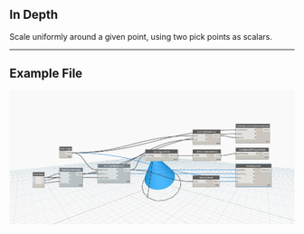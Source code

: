 ## In Depth
Scale uniformly around a given point, using two pick points as scalars.
___
## Example File

![Scale (basePoint, from, to)](./Autodesk.DesignScript.Geometry.Geometry.Scale(basePoint,%20from,%20to)_img.jpg)

